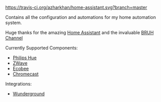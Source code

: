 https://travis-ci.org/azharkhan/home-assistant.svg?branch=master

Contains all the configuration and automations for my home automation system.

Huge thanks for the amazing [Home Assistant](www.home-assistant.io) and the invaluable [BRUH Channel](https://www.youtube.com/channel/UCLecVrux63S6aYiErxdiy4w)

Currently Supported Components:

- [Philips Hue](http://www2.meethue.com/en-US)
- [ZWave](http://www.z-wave.com)
- [Ecobee](https://www.ecobee.com)
- [Chromecast](https://www.google.com/intl/en_ca/chromecast/?utm_source=chromecast.com)

Integrations:
- [Wunderground](https://www.wunderground.com)

